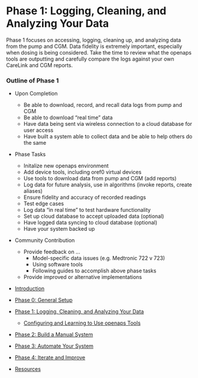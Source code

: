 # Phase 1: Logging, Cleaning, and Analyzing Your Data

Phase 1 focuses on accessing, logging, cleaning up, and analyzing data from the pump and CGM. Data fidelity is extremely important, especially when dosing is being considered. Take the time to review what the openaps tools are outputting and carefully compare the logs against your own CareLink and CGM reports.

### Outline of Phase 1

* Upon Completion
    * Be able to download, record, and recall data logs from pump and CGM
    * Be able to download “real time” data
    * Have data being sent via wireless connection to a cloud database for user access
    * Have built a system able to collect data and be able to help others do the same


* Phase Tasks
    * Initalize new openaps environment
    * Add device tools, including oref0 virtual devices
    * Use tools to download data from pump and CGM (add reports)
    * Log data for future analysis, use in algorithms (invoke reports, create aliases)
    * Ensure fidelity and accuracy of recorded readings
    * Test edge cases
    * Log data “in real time” to test hardware functionality
    * Set up cloud database to accept uploaded data (optional)
    * Have logged data syncing to cloud database (optional)
    * Have your system backed up


* Community Contribution
    * Provide feedback on ...
        * Model-specific data issues (e.g. Medtronic 722 v 723)
        * Using software tools
        * Following guides to accomplish above phase tasks
    * Provide improved or alternative implementations

* [Introduction](README.md)
* [Phase 0: General Setup](docs/getting-started/setup.md)
* [Phase 1: Logging, Cleaning, and Analyzing Your Data](docs/Log-clean-analyze-with-openaps-tools/log-clean-analyze.md)
   * [Configuring and Learning to Use openaps Tools](docs/Log-clean-analyze-with-openaps-tools/using.md)
* [Phase 2: Build a Manual System](docs/Build-manual-system/considerations.md)
* [Phase 3: Automate Your System](docs/Automate-system/considerations.md)
* [Phase 4: Iterate and Improve](docs/Iterate-improve/improvement-projects.md)
* [Resources](docs/Resources/resources.md)
